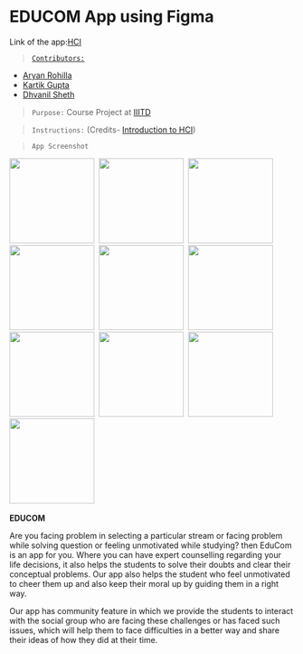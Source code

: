 # EDUCOM App using Figma

Link of the app:[HCI](https://bit.ly/3Gw8JW3)

>[`Contributors:`](/ColorSwitch.pdf)
- [Aryan Rohilla](https://github.com/Blazzzze)
- [Kartik Gupta](https://github.com/kartik4gupta)
- [Dhvanil Sheth](https://github.com/DhvanilSheth)

>`Purpose:` Course Project at [IIITD](https://www.iiitd.ac.in/)

>`Instructions:` (Credits- [Introduction to HCI](http://techtree.iiitd.edu.in/viewDescription/filename?=DES102))

>`App Screenshot`
<p float="left">
<img src="https://user-images.githubusercontent.com/96880251/210258510-665062e7-9569-47b3-b550-0c79e7285b4e.png" width=150>&nbsp
<img src="https://user-images.githubusercontent.com/96880251/210258519-79b3245b-852b-40a6-91be-4ada412fe50a.png" width=150>&nbsp
<img src="https://user-images.githubusercontent.com/96880251/210258526-66a0fe61-b72e-4aab-8ba9-21639c5f9f6b.png" width=150>&nbsp
<img src="https://user-images.githubusercontent.com/96880251/210258532-ce9f25eb-d7f8-4802-9d1c-a7d3f77c819f.png" width=150>&nbsp
<img src="https://user-images.githubusercontent.com/96880251/210258537-5c1c2ba4-7983-4c7b-b36d-8416ef51a51e.png" width=150>&nbsp
<img src="https://user-images.githubusercontent.com/96880251/210258554-b0973cff-d69e-4f52-ae15-25b0f425af61.png" width=150>&nbsp
<img src="https://user-images.githubusercontent.com/96880251/210258561-12b7c7e8-af61-40ac-bf05-b8b0efc533ef.png" width=150>&nbsp
<img src="https://user-images.githubusercontent.com/96880251/210258567-7dc76de4-546e-44cb-b4e6-b8db190b6e88.png" width=150>&nbsp
<img src="https://user-images.githubusercontent.com/96880251/210258571-06d71e02-40a9-4e03-8eaf-a952cd6ace24.png" width=150>&nbsp
<img src="https://user-images.githubusercontent.com/96880251/210258576-603c9785-8272-4e24-97ba-653387fd98de.png" width=150>&nbsp

**EDUCOM**

Are you facing problem in selecting a particular stream or facing problem while solving question or feeling unmotivated while studying? 
then EduCom is an app for you. Where you can have expert counselling regarding your life decisions, it also helps the students to solve 
their doubts and clear their conceptual problems. Our app also helps the student who feel unmotivated to cheer them up and also keep their
moral up by guiding them in a right way.

Our app has community feature in which we provide the students to interact with the social group who are facing these challenges or has 
faced such issues, which will help them to face difficulties in a better way and share their ideas of how they did at their time.
